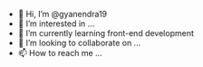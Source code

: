 - 👋 Hi, I’m @gyanendra19
- 👀 I’m interested in ...
- 🌱 I’m currently learning front-end development
- 💞️ I’m looking to collaborate on ...
- 📫 How to reach me ...

<!---
gyanendra19/gyanendra19 is a ✨ special ✨ repository because its `README.md` (this file) appears on your GitHub profile.
You can click the Preview link to take a look at your changes.
--->
